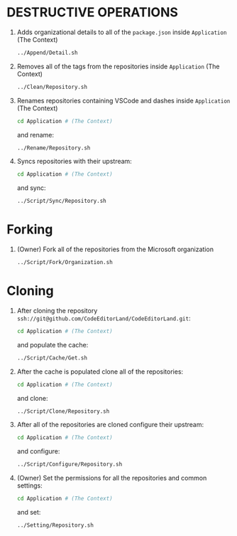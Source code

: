 # DESTRUCTIVE OPERATIONS

1. Adds organizational details to all of the `package.json` inside `Application`
   (The Context)

    ```bash
    ../Append/Detail.sh
    ```

2. Removes all of the tags from the repositories inside `Application` (The
   Context)

    ```bash
    ../Clean/Repository.sh
    ```

3. Renames repositories containing VSCode and dashes inside `Application` (The
   Context)

    ```bash
    cd Application # (The Context)
    ```

    and rename:

    ```bash
    ../Rename/Repository.sh
    ```

4. Syncs repositories with their upstream:

    ```bash
    cd Application # (The Context)
    ```

    and sync:

    ```bash
    ../Script/Sync/Repository.sh
    ```

# Forking

1. (Owner) Fork all of the repositories from the Microsoft organization

    ```bash
    ../Script/Fork/Organization.sh
    ```

# Cloning

1. After cloning the repository
   `ssh://git@github.com/CodeEditorLand/CodeEditorLand.git`:

    ```bash
    cd Application # (The Context)
    ```

    and populate the cache:

    ```bash
    ../Script/Cache/Get.sh
    ```

2. After the cache is populated clone all of the repositories:

    ```bash
    cd Application # (The Context)
    ```

    and clone:

    ```bash
    ../Script/Clone/Repository.sh
    ```

3. After all of the repositories are cloned configure their upstream:

    ```bash
    cd Application # (The Context)
    ```

    and configure:

    ```bash
    ../Script/Configure/Repository.sh
    ```

4. (Owner) Set the permissions for all the repositories and common settings:

    ```bash
    cd Application # (The Context)
    ```

    and set:

    ```bash
    ../Setting/Repository.sh
    ```

